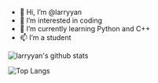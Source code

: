- 👋 Hi, I’m @larryyan
- 👀 I’m interested in coding
- 🌱 I’m currently learning Python and C++
- 📫 I’m a student

<!---
larryyan/larryyan is a ✨ special ✨ repository because its `README.md` (this file) appears on your GitHub profile.
You can click the Preview link to take a look at your changes.
--->

![larryyan's github stats](https://github-readme-stats.vercel.app/api?username=larryyan&show_icons=true&theme=buefy)

![Top Langs](https://github-readme-stats.vercel.app/api/top-langs/?username=larryyan&hide=javascript,html,css)
